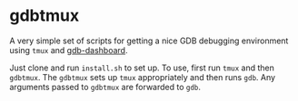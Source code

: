 # gdbtmux
A very simple set of scripts for getting a nice GDB debugging environment
using ``tmux`` and [gdb-dashboard](https://github.com/cyrus-and/gdb-dashboard.git).

Just clone and run ``install.sh`` to set up. To use, first run ``tmux`` and then
``gdbtmux``. The ``gdbtmux`` sets up ``tmux`` appropriately and then runs
``gdb``. Any arguments passed to ``gdbtmux`` are forwarded to ``gdb``.


